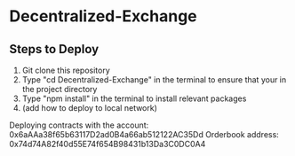 # Decentralized-Exchange

## Steps to Deploy
1. Git clone this repository
2. Type "cd Decentralized-Exchange" in the terminal to ensure that your in the project directory
3. Type "npm install" in the terminal to install relevant packages
4. (add how to deploy to local network)



Deploying contracts with the account: 0x6aAAa38f65b63117D2ad0B4a66ab512122AC35Dd
Orderbook address: 0x74d74A82f40d55E74f654B98431b13Da3C0DC0A4